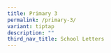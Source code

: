 ```yaml
---
title: Primary 3
permalink: /primary-3/
variant: tiptap
description: ""
third_nav_title: School Letters
---
```

